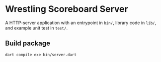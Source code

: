 # Wrestling Scoreboard Server

A HTTP-server application with an entrypoint in `bin/`, library code
in `lib/`, and example unit test in `test/`.

## Build package

```shell
dart compile exe bin/server.dart
```
